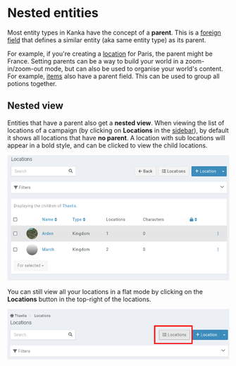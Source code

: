 # Nested entities

Most entity types in Kanka have the concept of a **parent**. This is a [foreign field](/entities/foreign-field) that defines a similar entity (aka same entity type) as its parent.

For example, if you're creating a [location](/entities/locations) for Paris, the parent might be France. Setting parents can be a way to build your world in a zoom-in/zoom-out mode, but can also be used to organise your world's content. For example, [items](/entities/items) also have a parent field. This can be used to group all potions together.

## Nested view

Entities that have a parent also get a **nested view**. When viewing the list of locations of a campaign (by clicking on **Locations** in the [sidebar](/features/campaign/sidebar)), by default it shows all locations that have **no parent**. A location with sub locations will appear in a bold style, and can be clicked to view the child locations.

![Nested view with child locations](img/nested.png)


You can still view all your locations in a flat mode by clicking on the **Locations** button in the top-right of the locations.

![Switching to a flat view](img/nested-flat.png)



